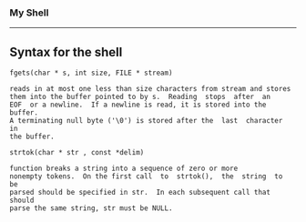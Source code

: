 ### My Shell
---

## Syntax for the shell 

`fgets(char * s, int size, FILE * stream)`

    reads in at most one less than size characters from stream and stores them into the buffer pointed to by s.  Reading  stops  after  an
    EOF  or a newline.  If a newline is read, it is stored into the buffer.
    A terminating null byte ('\0') is stored after the  last  character  in
    the buffer.

`strtok(char * str , const *delim)`

    function breaks a string into a sequence of zero or more
    nonempty tokens.  On the first call  to  strtok(),  the  string  to  be
    parsed should be specified in str.  In each subsequent call that should
    parse the same string, str must be NULL.
